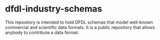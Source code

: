 dfdl-industry-schemas
=====================

This repository is intended to hold DFDL schemas that model well-known commercial and scientific data formats. It is a public repository that allows anybody to contribute a data format. 
